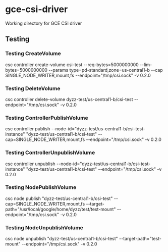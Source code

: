 # gce-csi-driver
Working directory for GCE CSI driver

## Testing

### Testing CreateVolume
csc controller create-volume csi-test --req-bytes=5000000000 --lim-bytes=5000000000 --params type=pd-standard,zone=us-central1-b --cap SINGLE_NODE_WRITER,mount,fs --endpoint="/tmp/csi.sock" -v 0.2.0

### Testing DeleteVolume
csc controller delete-volume dyzz-test/us-central1-b/csi-test --endpoint="/tmp/csi.sock" -v 0.2.0

### Testing ControllerPublishVolume
csc controller publish --node-id="dyzz-test/us-central1-b/csi-test-instance" "dyzz-test/us-central1-b/csi-test" --cap=SINGLE_NODE_WRITER,mount,fs --endpoint="/tmp/csi.sock" -v 0.2.0

### Testing ControllerUnpublishVolume
csc controller unpublish --node-id="dyzz-test/us-central1-b/csi-test-instance" "dyzz-test/us-central1-b/csi-test" --endpoint="/tmp/csi.sock" -v 0.2.0

### Testing NodePublishVolume
csc node publish "dyzz-test/us-central1-b/csi-test" --cap=SINGLE_NODE_WRITER,mount,fs --target-path="/usr/local/google/home/dyzz/test/test-mount" --endpoint="/tmp/csi.sock" -v 0.2.0 

### Testing NodeUnpublishVolume
csc node unpublish "dyzz-test/us-central1-b/csi-test" --target-path="test-mount" --endpoint="/tmp/csi.sock" -v 0.2.0